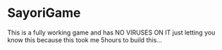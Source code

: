 # SayoriGame
This is a fully working game and has NO VIRUSES ON IT just letting you know this because this took me 5hours to build this...
